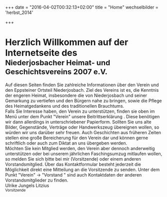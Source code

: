 +++
date = "2016-04-02T00:32:13+02:00"
title = "Home"
wechselbilder = 'herbst_2014'

+++

# Herzlich Willkommen auf der Internetseite des <br><small>Niederjosbacher Heimat- und Geschichtsvereins 2007 e.V.</small>

<div class="lead">
Auf diesen Seiten finden Sie zahlreiche Informationen über den Verein und den Eppsteiner Ortsteil Niederjosbach. Ziel des Vereins ist es, die Kenntnis der engeren Heimat, insbesondere die von Niederjosbach und seiner Gemarkung zu vertiefen und den Bürgern nahe zu bringen, sowie die Pflege des Heimatgedankens und des traditionellen Brauchtums.</div>

<div class="lead">
Falls Sie Interesse haben, den Verein zu unterstützen, finden sie oben im Menü unter dem Punkt "Verein" unsere Beitrittserklärung . Diese benötigen wir dann allerdings in unterschriebener Papierform. Sollten Sie uns alte Bilder, Gegenstände, Verträge oder Handwerkszeug übereignen wollen, so würden wir uns darüber sehr freuen. Auch Geschichten aus früheren Zeiten stellen eine große Bereicherung für den Verein dar und können gerne schriftlich oder auch zum Diktat an uns übergeben werden.</div>

<div class="lead">
Möchten Sie kein Mitglied werden, den Verein aber dennoch anderweitig unterstützen oder bei unserem jährlichen Faschingsumzug mitlaufen wollen, so melden Sie sich bitte bei mir (Vorsitzende) oder einem anderen Vorstandsmitglied. Über das Kontaktformular besteht jederzeit die Möglichkeit direkt eine Mitteilung an die Vorsitzende zu senden. Unter dem Punkt "Verein" -> "Vorstand " sind auch Kontaktdaten der anderen Vorstandsmitglieder zu finden.</div>

<div class="lead">
Ulrike Jungels Litzius <br> 
<small>Vorsitzende</small>
</div>